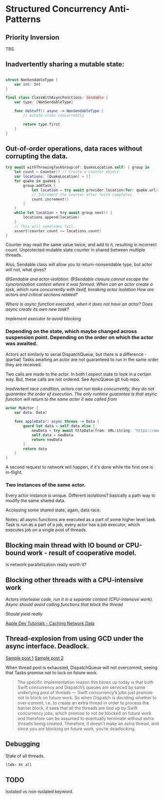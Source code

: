 # Structured Concurrency Anti-Patterns

## Priority Inversion

TBS

## Inadvertently sharing a mutable state:

```swift

struct NonSendableType {
    var int: Int
}

final class ClassWithAsyncFunctions: Sendable {
    var type: [NonSendableType]

    func doStuff() async -> NonSendableType {
        // mutate state concurrently

        return type.first
    }
}


```

## Out-of-order operations, data races without corrupting the data. 
```swift
try await withThrowingTaskGroup(of: QuakeLocation.self) { group in
    let count = Counter() // Create a counter object.
    var locations: [QuakeLocation] = []
    for quake in quakes {
        group.addTask {
            let location = try await provider.location(for: quake.url)
            // Increment the counter after fetch completes.
            count.increment() 
        }
    }
    while let location = try await group.next() {
        locations.append(location)
    }
    // This will sometimes fail.
    assert(counter.count == locations.count) 
}

```
Counter may read the same value twice, and add to it, resulting in incorrect count. Unprotected mutable state counter in shared
between multiple threads.

Also, Sendable class will allow you to return-nonsendable type, but actor will not, what gives?

_@Sendable and actor-isolation. @Sendable closure cannot escape the syncronization context where it was formed.
When can an actor create a task,
which runs concurrently with itself, breaking actor isolation
How are actors and critical sections related?_

_Where is async function executed, when it does not have an actor? Does async create its own new task?_

_Implement executor to avoid blocking_

### Depending on the state, which maybe changed across suspension point. Depending on the order on which the actor was awaited.

Actors act similarly to serial DispatchQueue, but there is a difference - (partial) Tasks awaiting an actor are not guaranteed to run in the same order they are received.

Two calls are made to the actor. In both I expect state to look in a certain way. But, these calls are not ordered.
See AyncQueue git hub repo.  

_Inadvertent race condition, actors can run tasks concurrently, they do not guarantee the order of execution. 
The only runtime guarantee is that async function will return to the same actor it was called from_

```swift
actor MyActor {
    var data: Data?
    
    func appleData() async throws -> Data {
        guard let data = self.data else {
            newData = try await httpData(from: URL(string: "https://www.apple.com")!)
            self.data = newData
            return newData
        }
        return data
    }
}
```
A second request to network will happen, if it's done while the first one is in-flight.

### Two instances of the same actor.
Every actor instance is unique. Different isolations? basically a path way to modify the same shared data.

Accessing some shared state, again, data race.

Notes:
all async functions are executed as a part of some higher level task. Task is run as a part of a job, every actor has a job executor, which executes job on a single pool of threads.

## Blocking main thread with IO bound or CPU-bound work - result of cooperative model.

Is network parallelization really worth it?

## Blocking other threads with a CPU-intensive work

_Actors interleave code, run it in a separate context (CPU-intensive work). Async should avoid calling functions that block the thread_

_Should yield really_

[Apple Dev Tutorials - Caching Network Data](https://developer.apple.com/tutorials/app-dev-training/caching-network-data)

## Thread-explosion from using GCD under the async interface. Deadlock.
[Sample post 1](https://forums.swift.org/t/cooperative-pool-deadlock-when-calling-into-an-opaque-subsystem/70685/8?page=2)
[Sample post 2](https://forums.swift.org/t/deadlock-when-using-dispatchqueue-from-swift-task/66058)

When thread pool is exhausted, DispatchQueue will not overcommit, seeing that Tasks promise not to lock on future work.

>The specific implementation reason this blows up today is that both Swift concurrency and Dispatch’s queues are serviced by same underlying pool of threads — Swift concurrency’s jobs just promise not to block on future work. So when Dispatch is deciding whether to over-commit, i.e. to create an extra thread in order to process the barrier block, it sees that all the threads are tied up by Swift concurrency jobs, which promise to not be blocked on future work and therefore can be assumed to eventually terminate without extra threads being created. Therefore, it doesn’t make an extra thread, and since you are blocking on future work, you’re deadlocking.

## Debugging

State of all threads.
```bash
lldb> bt all
```

## TODO
Isolated vs non-isolated keyword.